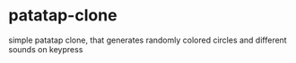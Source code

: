 # patatap-clone
simple patatap clone, that generates randomly colored circles and different sounds on keypress
